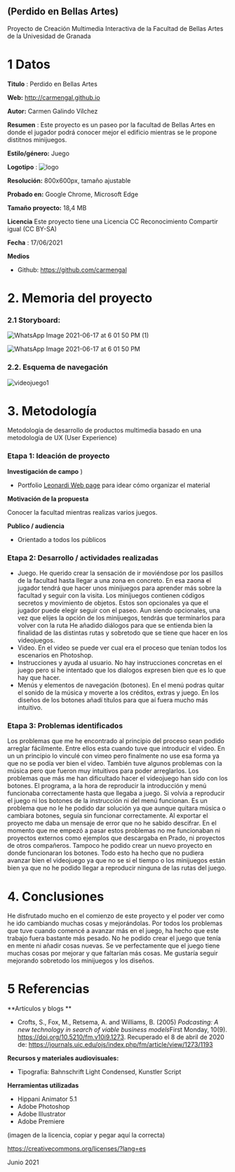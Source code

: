 ## (Perdido en Bellas Artes)

Proyecto de Creación Multimedia Interactiva de la  Facultad de Bellas Artes de la Univesidad de Granada



# 1 Datos 



**Titulo** : Perdido en Bellas Artes

**Web:**   http://carmengal.github.io

**Autor:**  Carmen Galindo Vílchez

**Resumen** : Este proyecto es un paseo por la facultad de Bellas Artes en donde el jugador podrá conocer mejor el edificio mientras se le propone distitnos minijuegos.

**Estilo/género:**  Juego

**Logotipo** : ![logo](https://user-images.githubusercontent.com/84967350/122534185-94de6380-d022-11eb-8b02-8b36f31e6a3a.png)


**Resolución:** 800x600px, tamaño ajustable

**Probado en:**  Google Chrome, Microsoft Edge

**Tamaño proyecto:** 18,4 MB 

**Licencia** Este proyecto tiene una Licencia CC Reconocimiento Compartir igual (CC BY-SA)

**Fecha** : 17/06/2021

**Medios** 

- Github: https://github.com/carmengal




# 2. Memoria del proyecto 

### 2.1 Storyboard: 
![WhatsApp Image 2021-06-17 at 6 01 50 PM (1)](https://user-images.githubusercontent.com/84967350/122535118-86dd1280-d023-11eb-9b49-c62b250302cb.jpeg)

![WhatsApp Image 2021-06-17 at 6 01 50 PM](https://user-images.githubusercontent.com/84967350/122535129-8a709980-d023-11eb-8114-55780bd8201a.jpeg)




### 2.2. Esquema de navegación 

![videojuego1](https://user-images.githubusercontent.com/84967350/122535173-978d8880-d023-11eb-887e-dc04bf906808.png)



# 3. Metodología

Metodología de desarrollo de productos multimedia basado en una metodología de UX (User Experience)




### Etapa 1: Ideación de proyecto

**Investigación de campo** )

- Portfolio [Leonardi Web page](http://www.rleonardi.com/interactive-resume/) para idear cómo organizar el material


**Motivación de la propuesta** 

Conocer la facultad mientras realizas varios juegos.



**Publico / audiencia**

- Orientado a todos los públicos





### Etapa 2: Desarrollo / actividades realizadas


  - Juego. He querido crear la sensación de ir moviéndose por los pasillos de la facultad hasta llegar a una zona en concreto. En esa zaona el jugador tendrá que hacer unos minijuegos para aprender más sobre la facultad y seguir con la visita. Los minijuegos contienen códigos secretos y movimiento de objetos. Estos son opcionales ya que el jugador puede elegir seguir con el paseo. Aun siendo opcionales, una vez que elijes la opción de los minijuegos, tendrás que terminarlos para volver con la ruta
He añadido diálogos para que se entienda bien la finalidad de las distintas rutas y sobretodo que se tiene que hacer en los videojuegos.
- Video. En el video se puede ver cual era el proceso que tenían todos los escenarios en Photoshop.
- Instrucciones y ayuda al usuario. No hay instrucciones concretas en el juego pero si he intentado que los dialogos expresen bien que es lo que hay que hacer.
- Menús y elementos de navegación (botones). En el menú podras quitar el sonido de la música y moverte a los créditos, extras y juego. En los diseños de los botones añadí títulos para que aí fuera mucho más intuitivo.



### Etapa 3: Problemas identificados

Los problemas que me he encontrado al principio del proceso sean podido arreglar fácilmente. Entre ellos esta cuando tuve que introducir el video. En un un principio lo vinculé con vimeo pero finalmente no use esa forma ya que no se podía ver bien el video. También tuve algunos problemas con la música pero que fueron muy intuitivos para poder arreglarlos.
Los problemas que más me han dificultado hacer el videojuego han sido con los botones. El programa, a la hora de reproducir la introducción y menú funcionaba correctamente hasta que llegaba a juego. Si volvía a reproducir el juego ni los botones de la instrucción ni del menú funcionan. Es un problema que no le he podido dar solución ya que aunque quitara música o cambiara botones, seguía sin funcionar correctamente.
Al exportar el proyecto me daba un mensaje de error que no he sabido descifrar. En el momento que me empezó a pasar estos problemas no me funcionaban ni proyectos externos como ejemplos que descargaba en Prado, ni proyectos de otros compañeros. Tampoco he podido crear un nuevo proyecto en donde funcionaran los botones.
Todo esto ha hecho que no pudiera avanzar bien el videojuego ya que no se si el tiempo o los minijuegos están bien ya que no he podido llegar a reproducir ninguna de las rutas del juego.



# 4. Conclusiones 

He disfrutado mucho en el comienzo de este proyecto y el poder ver como he ido cambiando muchas cosas y mejorándolas. Por todos los problemas que tuve cuando comencé a avanzar más en el juego, ha hecho que este trabajo fuera bastante más pesado. No he podido crear el juego que tenía en mente ni añadir cosas nuevas. Se ve perfectamente que el juego tiene muchas cosas por mejorar y que faltarían más cosas. Me gustaría seguir mejorando sobretodo los minijuegos y los diseños.


# 5 Referencias 

**Artículos y blogs ** 

- Crofts, S., Fox, M., Retsema, A. and Williams, B. (2005) *Podcasting: A new technology in search of viable business models*First Monday, 10(9). https://doi.org/10.5210/fm.v10i9.1273. Recuperado el 8 de abril de 2020 de: https://journals.uic.edu/ojs/index.php/fm/article/view/1273/1193

**Recursos y materiales audiovisuales:**
 
* Tipografía: Bahnschrift Light Condensed, Kunstler Script

**Herramientas utilizadas**

- Hippani Animator 5.1
- Adobe Photoshop
- Adobe Illustrator
- Adobe Premiere



(imagen de la licencia, copiar y pegar aquí la correcta)

https://creativecommons.org/licenses/?lang=es

Junio 2021
